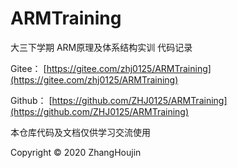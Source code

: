 # ARMTraining

大三下学期 ARM原理及体系结构实训 代码记录

Gitee： [https://gitee.com/zhj0125/ARMTraining](https://gitee.com/zhj0125/ARMTraining)

Github： [https://github.com/ZHJ0125/ARMTraining](https://github.com/ZHJ0125/ARMTraining)

本仓库代码及文档仅供学习交流使用

Copyright © 2020 ZhangHoujin